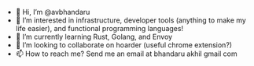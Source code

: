 - 👋 Hi, I’m @avbhandaru
- 👀 I’m interested in infrastructure, developer tools (anything to make my life easier), and functional programming languages!
- 🌱 I’m currently learning Rust, Golang, and Envoy
- 💞️ I’m looking to collaborate on hoarder (useful chrome extension?)
- 📫 How to reach me? Send me an email at bhandaru <dot> akhil <at> gmail <dot> com

<!---
avbhandaru/avbhandaru is a ✨ special ✨ repository because its `README.md` (this file) appears on your GitHub profile.
You can click the Preview link to take a look at your changes.
Test commit contents
Part 2
--->
